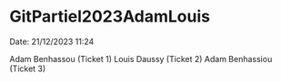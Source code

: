 # GitPartiel2023AdamLouis
Date: 21/12/2023 11:24

Adam Benhassou (Ticket 1)
Louis Daussy (Ticket 2)
Adam Benhassiou (Ticket 3)
